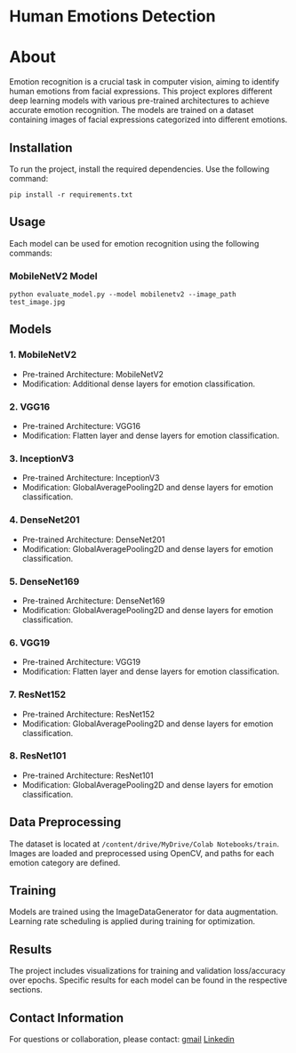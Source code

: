 # Human Emotions Detection
<!DOCTYPE html>
<html>

<head>
 
</head>
<body>

  <h1>About</h1>

  <p>Emotion recognition is a crucial task in computer vision, aiming to identify human emotions from facial expressions. This project explores different deep learning models  with various pre-trained architectures to achieve accurate emotion recognition. The models are trained on a dataset containing images of facial expressions categorized into different emotions. </p>

  <h2 id="installation">Installation</h2>

  <p>To run the project, install the required dependencies. Use the following command:</p>

  <pre><code>pip install -r requirements.txt</code></pre>

  <h2 id="usage">Usage</h2>

  <p>Each model can be used for emotion recognition using the following commands:</p>

  <!-- Repeat the following pattern for each model -->
  <h3>MobileNetV2 Model</h3>

  <pre><code>python evaluate_model.py --model mobilenetv2 --image_path test_image.jpg</code></pre>

  <!-- Repeat the above pattern for the other 7 models -->

  <h2 id="models">Models</h2>

  <!-- Model 1: MobileNetV2 -->
  <h3>1. MobileNetV2</h3>

  <ul>
    <li>Pre-trained Architecture: MobileNetV2</li>
    <li>Modification: Additional dense layers for emotion classification.</li>
  </ul>

  <!-- Model 2: VGG16 -->
  <h3>2. VGG16</h3>

  <ul>
    <li>Pre-trained Architecture: VGG16</li>
    <li>Modification: Flatten layer and dense layers for emotion classification.</li>
  </ul>

  <!-- Repeat this pattern for each of the other 6 models -->

  <!-- Include details for models 3 to 8 -->
  <!-- ...

  <!-- Model 3: InceptionV3 -->
  <h3>3. InceptionV3</h3>

  <ul>
    <li>Pre-trained Architecture: InceptionV3</li>
    <li>Modification: GlobalAveragePooling2D and dense layers for emotion classification.</li>
  </ul>

  <!-- Model 4: DenseNet201 -->
  <h3>4. DenseNet201</h3>

  <ul>
    <li>Pre-trained Architecture: DenseNet201</li>
    <li>Modification: GlobalAveragePooling2D and dense layers for emotion classification.</li>
  </ul>

  <!-- Model 5: DenseNet169 -->
  <h3>5. DenseNet169</h3>

  <ul>
    <li>Pre-trained Architecture: DenseNet169</li>
    <li>Modification: GlobalAveragePooling2D and dense layers for emotion classification.</li>
  </ul>

  <!-- Model 6: VGG19 -->
  <h3>6. VGG19</h3>

  <ul>
    <li>Pre-trained Architecture: VGG19</li>
    <li>Modification: Flatten layer and dense layers for emotion classification.</li>
  </ul>

  <!-- Model 7: ResNet152 -->
  <h3>7. ResNet152</h3>

  <ul>
    <li>Pre-trained Architecture: ResNet152</li>
    <li>Modification: GlobalAveragePooling2D and dense layers for emotion classification.</li>
  </ul>

  <!-- Model 8: ResNet101 -->
  <h3>8. ResNet101</h3>

  <ul>
    <li>Pre-trained Architecture: ResNet101</li>
    <li>Modification: GlobalAveragePooling2D and dense layers for emotion classification.</li>
  </ul>

  <!-- ... -->

  <h2 id="data-preprocessing">Data Preprocessing</h2>

  <p>The dataset is located at <code>/content/drive/MyDrive/Colab Notebooks/train</code>. Images are loaded and preprocessed using OpenCV, and paths for each emotion category are defined.</p>

  <h2 id="training">Training</h2>

  <p>Models are trained using the ImageDataGenerator for data augmentation. Learning rate scheduling is applied during training for optimization.</p>

  <h2 id="results">Results</h2>

  <p>The project includes visualizations for training and validation loss/accuracy over epochs. Specific results for each model can be found in the respective sections.</p>

  <h2 id="contact-information">Contact Information</h2>
  <p>For questions or collaboration, please contact: 
   <a href="malikhamna107@gmail.com">gmail</a>
   <a href="https://www.linkedin.com/in/hamnamalik107/">Linkedin</a>
  </p>

</body>

</html>
